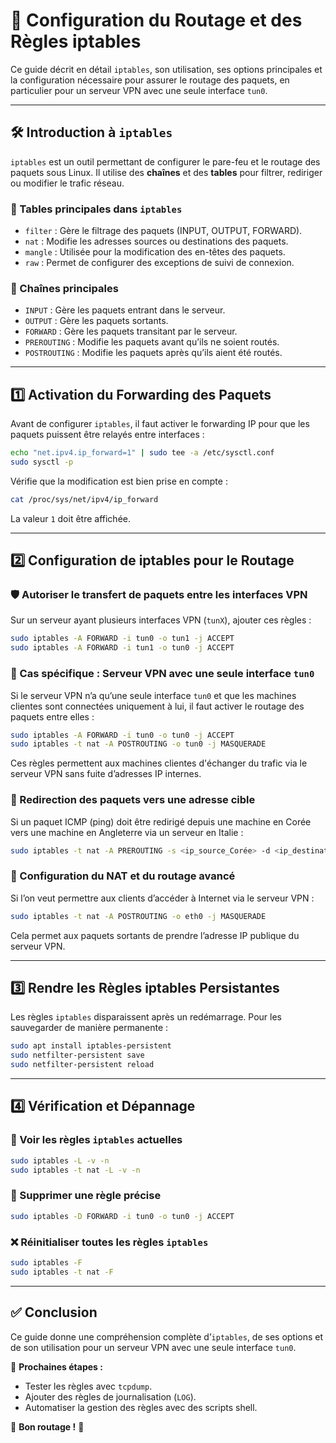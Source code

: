# 📡 Configuration du Routage et des Règles iptables

Ce guide décrit en détail `iptables`, son utilisation, ses options principales et la configuration nécessaire pour assurer le routage des paquets, en particulier pour un serveur VPN avec une seule interface `tun0`.

---

## 🛠 Introduction à `iptables`

`iptables` est un outil permettant de configurer le pare-feu et le routage des paquets sous Linux. Il utilise des **chaînes** et des **tables** pour filtrer, rediriger ou modifier le trafic réseau.

### 🔹 Tables principales dans `iptables`

- `filter` : Gère le filtrage des paquets (INPUT, OUTPUT, FORWARD).
- `nat` : Modifie les adresses sources ou destinations des paquets.
- `mangle` : Utilisée pour la modification des en-têtes des paquets.
- `raw` : Permet de configurer des exceptions de suivi de connexion.

### 🔹 Chaînes principales

- `INPUT` : Gère les paquets entrant dans le serveur.
- `OUTPUT` : Gère les paquets sortants.
- `FORWARD` : Gère les paquets transitant par le serveur.
- `PREROUTING` : Modifie les paquets avant qu’ils ne soient routés.
- `POSTROUTING` : Modifie les paquets après qu’ils aient été routés.

---

## 1️⃣ Activation du Forwarding des Paquets

Avant de configurer `iptables`, il faut activer le forwarding IP pour que les paquets puissent être relayés entre interfaces :

```sh
echo "net.ipv4.ip_forward=1" | sudo tee -a /etc/sysctl.conf
sudo sysctl -p
```

Vérifie que la modification est bien prise en compte :

```sh
cat /proc/sys/net/ipv4/ip_forward
```

La valeur `1` doit être affichée.

---

## 2️⃣ Configuration de iptables pour le Routage

### 🛡️ Autoriser le transfert de paquets entre les interfaces VPN

Sur un serveur ayant plusieurs interfaces VPN (`tunX`), ajouter ces règles :

```sh
sudo iptables -A FORWARD -i tun0 -o tun1 -j ACCEPT
sudo iptables -A FORWARD -i tun1 -o tun0 -j ACCEPT
```

### 🔹 Cas spécifique : Serveur VPN avec une seule interface `tun0`

Si le serveur VPN n’a qu’une seule interface `tun0` et que les machines clientes sont connectées uniquement à lui, il faut activer le routage des paquets entre elles :

```sh
sudo iptables -A FORWARD -i tun0 -o tun0 -j ACCEPT
sudo iptables -t nat -A POSTROUTING -o tun0 -j MASQUERADE
```

Ces règles permettent aux machines clientes d'échanger du trafic via le serveur VPN sans fuite d’adresses IP internes.

### 🔹 Redirection des paquets vers une adresse cible

Si un paquet ICMP (ping) doit être redirigé depuis une machine en Corée vers une machine en Angleterre via un serveur en Italie :

```sh
sudo iptables -t nat -A PREROUTING -s <ip_source_Corée> -d <ip_destination_Italie> -p icmp -j DNAT --to-destination <ip_serveur_UK>
```

### 🔹 Configuration du NAT et du routage avancé

Si l’on veut permettre aux clients d’accéder à Internet via le serveur VPN :

```sh
sudo iptables -t nat -A POSTROUTING -o eth0 -j MASQUERADE
```

Cela permet aux paquets sortants de prendre l’adresse IP publique du serveur VPN.

---

## 3️⃣ Rendre les Règles iptables Persistantes

Les règles `iptables` disparaissent après un redémarrage. Pour les sauvegarder de manière permanente :

```sh
sudo apt install iptables-persistent
sudo netfilter-persistent save
sudo netfilter-persistent reload
```

---

## 4️⃣ Vérification et Dépannage

### 🔎 Voir les règles `iptables` actuelles

```sh
sudo iptables -L -v -n
sudo iptables -t nat -L -v -n
```

### 🔧 Supprimer une règle précise

```sh
sudo iptables -D FORWARD -i tun0 -o tun0 -j ACCEPT
```

### ❌ Réinitialiser toutes les règles `iptables`

```sh
sudo iptables -F
sudo iptables -t nat -F
```

---

## ✅ Conclusion

Ce guide donne une compréhension complète d’`iptables`, de ses options et de son utilisation pour un serveur VPN avec une seule interface `tun0`.

🔹 **Prochaines étapes :**

- Tester les règles avec `tcpdump`.
- Ajouter des règles de journalisation (`LOG`).
- Automatiser la gestion des règles avec des scripts shell.

🚀 **Bon routage !** 🔗
